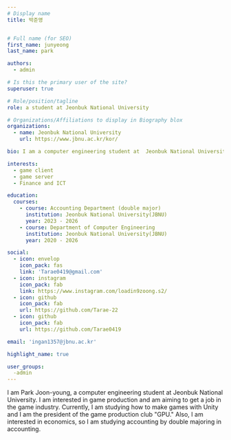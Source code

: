 ```yaml
---
# Display name
title: 박준영


# Full name (for SEO)
first_name: junyeong
last_name: park

authors:
  - admin

# Is this the primary user of the site?
superuser: true

# Role/position/tagline
role: a student at Jeonbuk National University

# Organizations/Affiliations to display in Biography blox
organizations:
  - name: Jeonbuk National University
    url: https://www.jbnu.ac.kr/kor/

bio: I am a computer engineering student at  Jeonbuk National University and have a double major in accounting. I have been interested in game development since I was in high school, so I am still studying game development and aiming to get a job in the game industry.

interests:
  - game client
  - game server
  - Finance and ICT

education:
  courses:
    - course: Accounting Department (double major)
      institution: Jeonbuk National University(JBNU)
      year: 2023 - 2026
    - course: Department of Computer Engineering
      institution: Jeonbuk National University(JBNU)
      year: 2020 - 2026

social:
  - icon: envelop
    icon_pack: fas
    link: 'Tarae0419@gmail.com'
  - icon: instagram
    icon_pack: fab
    link: https://www.instagram.com/loadin9zoong.s2/
  - icon: github
    icon_pack: fab
    url: https://github.com/Tarae-22
  - icon: github
    icon_pack: fab
    url: https://github.com/Tarae0419

email: 'ingan1357@jbnu.ac.kr'

highlight_name: true

user_groups:
  -admin
---
```

I am Park Joon-young, a computer engineering student at Jeonbuk National University. I am interested in game production and am aiming to get a job in the game industry. Currently, I am studying how to make games with Unity and I am the president of the game production club "GPU." Also, I am interested in economics, so I am studying accounting by double majoring in accounting.
